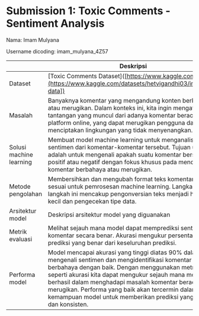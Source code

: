 # Submission 1: Toxic Comments - Sentiment Analysis

Nama: Imam Mulyana

Username dicoding: imam_mulyana_4Z57

|                         | Deskripsi                                                                                                                                                                                                                                                                                                                                                                                  |
| ----------------------- | ------------------------------------------------------------------------------------------------------------------------------------------------------------------------------------------------------------------------------------------------------------------------------------------------------------------------------------------------------------------------------------------ |
| Dataset                 | [Toxic Comments Dataset]([https://www.kaggle.com/](https://www.kaggle.com/datasets/hetvigandhi03/imported-data])                                                                                                                                                                                                                                                                                                                                          |
| Masalah                 | Banyaknya komentar yang mengandung konten berbahaya atau merugikan. Dalam konteks ini, kita ingin mengatasi tantangan yang muncul dari adanya komentar beracun di platform online, yang dapat merugikan pengguna dan menciptakan lingkungan yang tidak menyenangkan.                                                                                                                       |
| Solusi machine learning | Membuat model machine learning untuk menganalisis sentimen dari komentar-komentar tersebut. Tujuan utama adalah untuk mengenali apakah suatu komentar bersifat positif atau negatif dengan fokus khusus pada mendeteksi komentar berbahaya atau merugikan.                                                                                                                                 |
| Metode pengolahan       | Membersihkan dan mengubah format teks komentar agar sesuai untuk pemrosesan machine learning. Langkah-langkah ini mencakup pengonversian teks menjadi huruf kecil dan pengecekan tipe data.                                                                                                                                                                                                |
| Arsitektur model        | Deskripsi arsitektur model yang diguanakan                                                                                                                                                                                                                                                                                                                                                 |
| Metrik evaluasi         | Melihat sejauh mana model dapat memprediksi sentimen komentar secara benar. Akurasi mengukur persentase prediksi yang benar dari keseluruhan prediksi.                                                                                                                                                                                                                                     |
| Performa model          | Model mencapai akurasi yang tinggi diatas 90% dalam mengenali sentimen dan mengidentifikasi komentar berbahaya dengan baik. Dengan menggunakan metrik seperti akurasi kita dapat mengukur sejauh mana model berhasil dalam menghadapi masalah komentar beracun dan merugikan. Performa yang baik akan tercermin dalam kemampuan model untuk memberikan prediksi yang akurat dan konsisten. |
